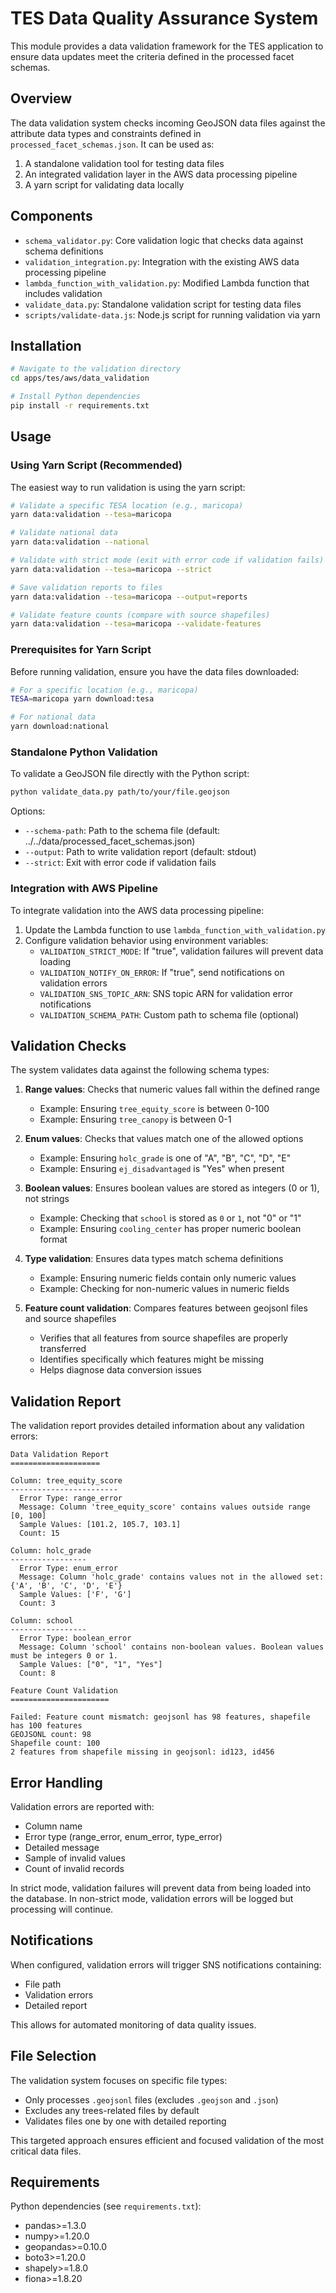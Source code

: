 # TES Data Quality Assurance System

This module provides a data validation framework for the TES application to ensure data updates meet the criteria defined in the processed facet schemas.

## Overview

The data validation system checks incoming GeoJSON data files against the attribute data types and constraints defined in `processed_facet_schemas.json`. It can be used as:

1. A standalone validation tool for testing data files
2. An integrated validation layer in the AWS data processing pipeline
3. A yarn script for validating data locally

## Components

- `schema_validator.py`: Core validation logic that checks data against schema definitions
- `validation_integration.py`: Integration with the existing AWS data processing pipeline
- `lambda_function_with_validation.py`: Modified Lambda function that includes validation
- `validate_data.py`: Standalone validation script for testing data files
- `scripts/validate-data.js`: Node.js script for running validation via yarn

## Installation

```bash
# Navigate to the validation directory
cd apps/tes/aws/data_validation

# Install Python dependencies
pip install -r requirements.txt
```

## Usage

### Using Yarn Script (Recommended)

The easiest way to run validation is using the yarn script:

```bash
# Validate a specific TESA location (e.g., maricopa)
yarn data:validation --tesa=maricopa

# Validate national data
yarn data:validation --national

# Validate with strict mode (exit with error code if validation fails)
yarn data:validation --tesa=maricopa --strict

# Save validation reports to files
yarn data:validation --tesa=maricopa --output=reports

# Validate feature counts (compare with source shapefiles)
yarn data:validation --tesa=maricopa --validate-features
```

### Prerequisites for Yarn Script

Before running validation, ensure you have the data files downloaded:

```bash
# For a specific location (e.g., maricopa)
TESA=maricopa yarn download:tesa

# For national data
yarn download:national
```

### Standalone Python Validation

To validate a GeoJSON file directly with the Python script:

```bash
python validate_data.py path/to/your/file.geojson
```

Options:
- `--schema-path`: Path to the schema file (default: ../../data/processed_facet_schemas.json)
- `--output`: Path to write validation report (default: stdout)
- `--strict`: Exit with error code if validation fails

### Integration with AWS Pipeline

To integrate validation into the AWS data processing pipeline:

1. Update the Lambda function to use `lambda_function_with_validation.py`
2. Configure validation behavior using environment variables:
   - `VALIDATION_STRICT_MODE`: If "true", validation failures will prevent data loading
   - `VALIDATION_NOTIFY_ON_ERROR`: If "true", send notifications on validation errors
   - `VALIDATION_SNS_TOPIC_ARN`: SNS topic ARN for validation error notifications
   - `VALIDATION_SCHEMA_PATH`: Custom path to schema file (optional)

## Validation Checks

The system validates data against the following schema types:

1. **Range values**: Checks that numeric values fall within the defined range
   - Example: Ensuring `tree_equity_score` is between 0-100
   - Example: Ensuring `tree_canopy` is between 0-1

2. **Enum values**: Checks that values match one of the allowed options
   - Example: Ensuring `holc_grade` is one of "A", "B", "C", "D", "E"
   - Example: Ensuring `ej_disadvantaged` is "Yes" when present

3. **Boolean values**: Ensures boolean values are stored as integers (0 or 1), not strings
   - Example: Checking that `school` is stored as `0` or `1`, not "0" or "1"
   - Example: Ensuring `cooling_center` has proper numeric boolean format

4. **Type validation**: Ensures data types match schema definitions
   - Example: Ensuring numeric fields contain only numeric values
   - Example: Checking for non-numeric values in numeric fields

5. **Feature count validation**: Compares features between geojsonl files and source shapefiles
   - Verifies that all features from source shapefiles are properly transferred
   - Identifies specifically which features might be missing
   - Helps diagnose data conversion issues

## Validation Report

The validation report provides detailed information about any validation errors:

```
Data Validation Report
====================

Column: tree_equity_score
------------------------
  Error Type: range_error
  Message: Column 'tree_equity_score' contains values outside range [0, 100]
  Sample Values: [101.2, 105.7, 103.1]
  Count: 15

Column: holc_grade
-----------------
  Error Type: enum_error
  Message: Column 'holc_grade' contains values not in the allowed set: {'A', 'B', 'C', 'D', 'E'}
  Sample Values: ['F', 'G']
  Count: 3
  
Column: school
-----------------
  Error Type: boolean_error
  Message: Column 'school' contains non-boolean values. Boolean values must be integers 0 or 1.
  Sample Values: ["0", "1", "Yes"]
  Count: 8
  
Feature Count Validation
======================

Failed: Feature count mismatch: geojsonl has 98 features, shapefile has 100 features
GEOJSONL count: 98
Shapefile count: 100
2 features from shapefile missing in geojsonl: id123, id456
```

## Error Handling

Validation errors are reported with:
- Column name
- Error type (range_error, enum_error, type_error)
- Detailed message
- Sample of invalid values
- Count of invalid records

In strict mode, validation failures will prevent data from being loaded into the database.
In non-strict mode, validation errors will be logged but processing will continue.

## Notifications

When configured, validation errors will trigger SNS notifications containing:
- File path
- Validation errors
- Detailed report

This allows for automated monitoring of data quality issues.

## File Selection

The validation system focuses on specific file types:

- Only processes `.geojsonl` files (excludes `.geojson` and `.json`)  
- Excludes any trees-related files by default
- Validates files one by one with detailed reporting

This targeted approach ensures efficient and focused validation of the most critical data files.

## Requirements

Python dependencies (see `requirements.txt`):
- pandas>=1.3.0
- numpy>=1.20.0
- geopandas>=0.10.0
- boto3>=1.20.0
- shapely>=1.8.0
- fiona>=1.8.20
